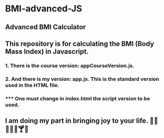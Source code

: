 # BMI-advanced-JS
## Advanced BMI Calculator

## This repository is for calculating the BMI (Body Mass Index) in Javascript.
### 1. There is the course version: appCourseVersion.js.
### 2. And there is my version: app.js. This is the standard version used in the HTML file.
### *** One must change in index.html the script version to be used.

## I am doing my part in bringing joy to your life. 🍷🍾🍺🍻🥂🍸🍹
